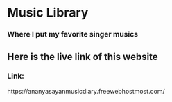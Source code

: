 # Music Library

### Where I put my favorite singer musics

<h2>Here is the live link of this website</h2>

<h3>Link: </h3>
https://ananyasayanmusicdiary.freewebhostmost.com/
